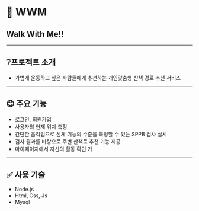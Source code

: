 # 💚 WWM
## Walk With Me!!
---
## ❔프로젝트 소개
- 가볍게 운동하고 싶은 사람들에게 추천하는 개인맞춤형 산책 경로 추천 서비스

---
## 😊 주요 기능
- 로그인, 회원가입
- 사용자의 현재 위치 측정
- 간단한 움직임으로 신체 기능의 수준을 측정할 수 있는 SPPB 검사 실시
- 검사 결과를 바탕으로 주변 산책로 추천 기능 제공
- 마이페이지에서 자신의 활동 확인 가

---
## ✅ 사용 기술
- Node.js
- Html, Css, Js
- Mysql

